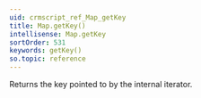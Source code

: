 ```yaml
---
uid: crmscript_ref_Map_getKey
title: Map.getKey()
intellisense: Map.getKey
sortOrder: 531
keywords: getKey()
so.topic: reference
---
```



Returns the key pointed to by the internal iterator.


